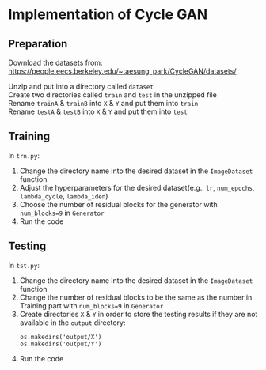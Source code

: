 # Implementation of Cycle GAN
## Preparation 
Download the datasets from: https://people.eecs.berkeley.edu/~taesung_park/CycleGAN/datasets/

Unzip and put into a directory called `dataset` \
Create two directories called `train` and `test` in the unzipped file\
Rename `trainA` & `trainB` into `X` & `Y` and put them into `train` \
Rename `testA` & `testB` into `X` & `Y` and put them into `test`

## Training
In `trn.py`: 
1. Change the directory name into the desired dataset in the `ImageDataset` function
2. Adjust the hyperparameters for the desired dataset(e.g.: `lr`, `num_epochs`, `lambda_cycle`, `lambda_iden`)
3. Choose the number of residual blocks for the generator with `num_blocks=9` in `Generator`
4. Run the code

## Testing
In `tst.py`:
1. Change the directory name into the desired dataset in the `ImageDataset` function
2. Change the number of residual blocks to be the same as the number in Training part with `num_blocks=9` in `Generator`
3. Create directories `X` & `Y` in order to store the testing results if they are not available in the `output` directory:
    ```
    os.makedirs('output/X')
    os.makedirs('output/Y')
4. Run the code
